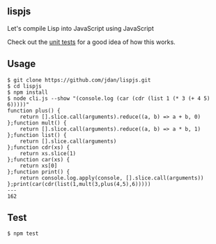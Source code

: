 ## lispjs

Let's compile Lisp into JavaScript using JavaScript

Check out the [unit tests](https://github.com/jdan/lispjs/blob/master/test/index.test.js) for a good idea of how this works.

## Usage

```
$ git clone https://github.com/jdan/lispjs.git
$ cd lispjs
$ npm install
$ node cli.js --show "(console.log (car (cdr (list 1 (* 3 (+ 4 5) 6)))))"
function plus() {
    return [].slice.call(arguments).reduce((a, b) => a + b, 0)
};function mult() {
    return [].slice.call(arguments).reduce((a, b) => a * b, 1)
};function list() {
    return [].slice.call(arguments)
};function cdr(xs) {
    return xs.slice(1)
};function car(xs) {
    return xs[0]
};function print() {
    return console.log.apply(console, [].slice.call(arguments))
};print(car(cdr(list(1,mult(3,plus(4,5),6)))))
---
162
```

## Test

```
$ npm test
```
